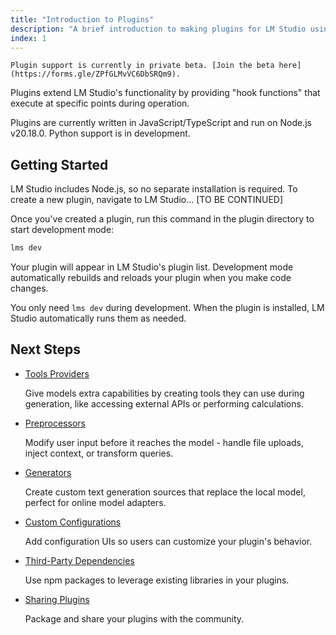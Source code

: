 ```yaml
---
title: "Introduction to Plugins"
description: "A brief introduction to making plugins for LM Studio using TypeScript."
index: 1
---
```


```lms_private_beta
Plugin support is currently in private beta. [Join the beta here](https://forms.gle/ZPfGLMvVC6DbSRQm9).
```

Plugins extend LM Studio's functionality by providing "hook functions" that execute at specific points during operation.

Plugins are currently written in JavaScript/TypeScript and run on Node.js v20.18.0. Python support is in development.

## Getting Started

LM Studio includes Node.js, so no separate installation is required. To create a new plugin, navigate to LM Studio... [TO BE CONTINUED]

Once you've created a plugin, run this command in the plugin directory to start development mode:

```bash
lms dev
```

Your plugin will appear in LM Studio's plugin list. Development mode automatically rebuilds and reloads your plugin when you make code changes.

You only need `lms dev` during development. When the plugin is installed, LM Studio automatically runs them as needed.

## Next Steps

- [Tools Providers](./plugins/tools-providers)

  Give models extra capabilities by creating tools they can use during generation, like accessing external APIs or performing calculations.

- [Preprocessors](./plugins/preprocessors)

  Modify user input before it reaches the model - handle file uploads, inject context, or transform queries.

- [Generators](./plugins/generators)

  Create custom text generation sources that replace the local model, perfect for online model adapters.

- [Custom Configurations](./plugins/configurations)

  Add configuration UIs so users can customize your plugin's behavior.

- [Third-Party Dependencies](./plugins/dependencies)

  Use npm packages to leverage existing libraries in your plugins.

- [Sharing Plugins](./plugins/sharing)

  Package and share your plugins with the community.

